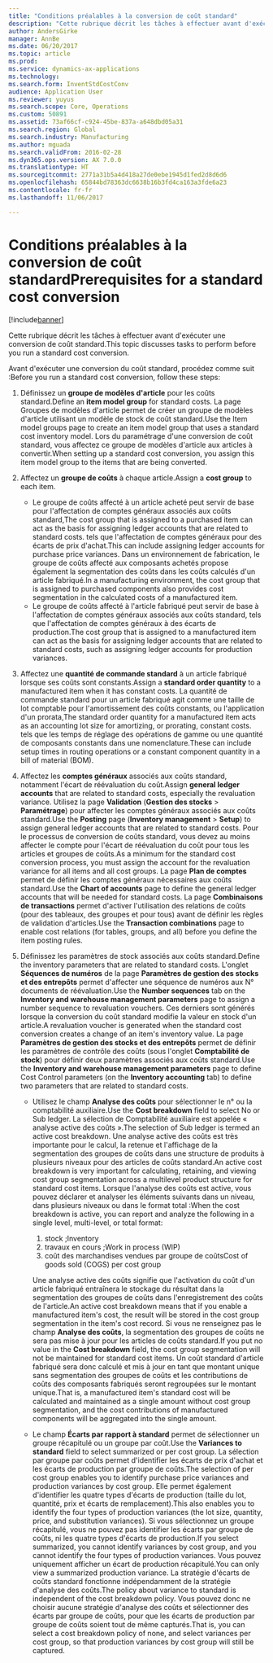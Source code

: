 ```yaml
---
title: "Conditions préalables à la conversion de coût standard"
description: "Cette rubrique décrit les tâches à effectuer avant d'exécuter une conversion de coût standard."
author: AndersGirke
manager: AnnBe
ms.date: 06/20/2017
ms.topic: article
ms.prod: 
ms.service: dynamics-ax-applications
ms.technology: 
ms.search.form: InventStdCostConv
audience: Application User
ms.reviewer: yuyus
ms.search.scope: Core, Operations
ms.custom: 50891
ms.assetid: 73af66cf-c924-45be-837a-a648dbd05a31
ms.search.region: Global
ms.search.industry: Manufacturing
ms.author: mguada
ms.search.validFrom: 2016-02-28
ms.dyn365.ops.version: AX 7.0.0
ms.translationtype: HT
ms.sourcegitcommit: 2771a31b5a4d418a27de0ebe1945d1fed2d8d6d6
ms.openlocfilehash: 65844bd78363dc6638b16b3fd4ca163a3fde6a23
ms.contentlocale: fr-fr
ms.lasthandoff: 11/06/2017

---
```


# <a name="prerequisites-for-a-standard-cost-conversion"></a><span data-ttu-id="37318-103">Conditions préalables à la conversion de coût standard</span><span class="sxs-lookup"><span data-stu-id="37318-103">Prerequisites for a standard cost conversion</span></span>

[!include[banner](../includes/banner.md)]


<span data-ttu-id="37318-104">Cette rubrique décrit les tâches à effectuer avant d'exécuter une conversion de coût standard.</span><span class="sxs-lookup"><span data-stu-id="37318-104">This topic discusses tasks to perform before you run a standard cost conversion.</span></span> 

<span data-ttu-id="37318-105">Avant d'exécuter une conversion du coût standard, procédez comme suit :</span><span class="sxs-lookup"><span data-stu-id="37318-105">Before you run a standard cost conversion, follow these steps:</span></span>

1.  <span data-ttu-id="37318-106">Définissez un **groupe de modèles d'article** pour les coûts standard.</span><span class="sxs-lookup"><span data-stu-id="37318-106">Define an **item model group** for standard costs.</span></span> <span data-ttu-id="37318-107">La page Groupes de modèles d'article permet de créer un groupe de modèles d'article utilisant un modèle de stock de coût standard.</span><span class="sxs-lookup"><span data-stu-id="37318-107">Use the Item model groups page to create an item model group that uses a standard cost inventory model.</span></span> <span data-ttu-id="37318-108">Lors du paramétrage d'une conversion de coût standard, vous affectez ce groupe de modèles d'article aux articles à convertir.</span><span class="sxs-lookup"><span data-stu-id="37318-108">When setting up a standard cost conversion, you assign this item model group to the items that are being converted.</span></span>
2.  <span data-ttu-id="37318-109">Affectez un **groupe de coûts** à chaque article.</span><span class="sxs-lookup"><span data-stu-id="37318-109">Assign a **cost group** to each item.</span></span>
    -   <span data-ttu-id="37318-110">Le groupe de coûts affecté à un article acheté peut servir de base pour l'affectation de comptes généraux associés aux coûts standard,</span><span class="sxs-lookup"><span data-stu-id="37318-110">The cost group that is assigned to a purchased item can act as the basis for assigning ledger accounts that are related to standard costs.</span></span> <span data-ttu-id="37318-111">tels que l'affectation de comptes généraux pour des écarts de prix d'achat.</span><span class="sxs-lookup"><span data-stu-id="37318-111">This can include assigning ledger accounts for purchase price variances.</span></span> <span data-ttu-id="37318-112">Dans un environnement de fabrication, le groupe de coûts affecté aux composants achetés propose également la segmentation des coûts dans les coûts calculés d'un article fabriqué.</span><span class="sxs-lookup"><span data-stu-id="37318-112">In a manufacturing environment, the cost group that is assigned to purchased components also provides cost segmentation in the calculated costs of a manufactured item.</span></span>
    -   <span data-ttu-id="37318-113">Le groupe de coûts affecté à l'article fabriqué peut servir de base à l'affectation de comptes généraux associés aux coûts standard, tels que l'affectation de comptes généraux à des écarts de production.</span><span class="sxs-lookup"><span data-stu-id="37318-113">The cost group that is assigned to a manufactured item can act as the basis for assigning ledger accounts that are related to standard costs, such as assigning ledger accounts for production variances.</span></span>

3.  <span data-ttu-id="37318-114">Affectez une **quantité de commande standard** à un article fabriqué lorsque ses coûts sont constants.</span><span class="sxs-lookup"><span data-stu-id="37318-114">Assign a **standard order quantity** to a manufactured item when it has constant costs.</span></span> <span data-ttu-id="37318-115">La quantité de commande standard pour un article fabriqué agit comme une taille de lot comptable pour l'amortissement des coûts constants, ou l'application d'un prorata,</span><span class="sxs-lookup"><span data-stu-id="37318-115">The standard order quantity for a manufactured item acts as an accounting lot size for amortizing, or prorating, constant costs.</span></span> <span data-ttu-id="37318-116">tels que les temps de réglage des opérations de gamme ou une quantité de composants constants dans une nomenclature.</span><span class="sxs-lookup"><span data-stu-id="37318-116">These can include setup times in routing operations or a constant component quantity in a bill of material (BOM).</span></span>
4.  <span data-ttu-id="37318-117">Affectez les **comptes généraux** associés aux coûts standard, notamment l'écart de réévaluation du coût.</span><span class="sxs-lookup"><span data-stu-id="37318-117">Assign **general ledger accounts** that are related to standard costs, especially the revaluation variance.</span></span> <span data-ttu-id="37318-118">Utilisez la page **Validation** (**Gestion des stocks** &gt; **Paramétrage**) pour affecter les comptes généraux associés aux coûts standard.</span><span class="sxs-lookup"><span data-stu-id="37318-118">Use the **Posting** page (**Inventory management** &gt; **Setup**) to assign general ledger accounts that are related to standard costs.</span></span> <span data-ttu-id="37318-119">Pour le processus de conversion de coûts standard, vous devez au moins affecter le compte pour l'écart de réévaluation du coût pour tous les articles et groupes de coûts.</span><span class="sxs-lookup"><span data-stu-id="37318-119">As a minimum for the standard cost conversion process, you must assign the account for the revaluation variance for all items and all cost groups.</span></span> <span data-ttu-id="37318-120">La page **Plan de comptes** permet de définir les comptes généraux nécessaires aux coûts standard.</span><span class="sxs-lookup"><span data-stu-id="37318-120">Use the **Chart of accounts** page to define the general ledger accounts that will be needed for standard costs.</span></span> <span data-ttu-id="37318-121">La page **Combinaisons de transactions** permet d'activer l'utilisation des relations de coûts (pour des tableaux, des groupes et pour tous) avant de définir les règles de validation d'articles.</span><span class="sxs-lookup"><span data-stu-id="37318-121">Use the **Transaction combinations** page to enable cost relations (for tables, groups, and all) before you define the item posting rules.</span></span>
5.  <span data-ttu-id="37318-122">Définissez les paramètres de stock associés aux coûts standard.</span><span class="sxs-lookup"><span data-stu-id="37318-122">Define the inventory parameters that are related to standard costs.</span></span> <span data-ttu-id="37318-123">L'onglet **Séquences de numéros** de la page **Paramètres de gestion des stocks et des entrepôts** permet d'affecter une séquence de numéros aux N° documents de réévaluation.</span><span class="sxs-lookup"><span data-stu-id="37318-123">Use the **Number sequences** tab on the **Inventory and warehouse management parameters** page to assign a number sequence to revaluation vouchers.</span></span> <span data-ttu-id="37318-124">Ces derniers sont générés lorsque la conversion du coût standard modifie la valeur en stock d'un article.</span><span class="sxs-lookup"><span data-stu-id="37318-124">A revaluation voucher is generated when the standard cost conversion creates a change of an item's inventory value.</span></span> <span data-ttu-id="37318-125">La page **Paramètres de gestion des stocks et des entrepôts** permet de définir les paramètres de contrôle des coûts (sous l'onglet **Comptabilité de stock**) pour définir deux paramètres associés aux coûts standard.</span><span class="sxs-lookup"><span data-stu-id="37318-125">Use the **Inventory and warehouse management parameters** page to define Cost Control parameters (on the **Inventory accounting** tab) to define two parameters that are related to standard costs.</span></span>
    -   <span data-ttu-id="37318-126">Utilisez le champ **Analyse des coûts** pour sélectionner le n° ou la comptabilité auxiliaire.</span><span class="sxs-lookup"><span data-stu-id="37318-126">Use the **Cost breakdown** field to select No or Sub ledger.</span></span> <span data-ttu-id="37318-127">La sélection de Comptabilité auxiliaire est appelée « analyse active des coûts ».</span><span class="sxs-lookup"><span data-stu-id="37318-127">The selection of Sub ledger is termed an active cost breakdown.</span></span> <span data-ttu-id="37318-128">Une analyse active des coûts est très importante pour le calcul, la retenue et l'affichage de la segmentation des groupes de coûts dans une structure de produits à plusieurs niveaux pour des articles de coûts standard.</span><span class="sxs-lookup"><span data-stu-id="37318-128">An active cost breakdown is very important for calculating, retaining, and viewing cost group segmentation across a multilevel product structure for standard cost items.</span></span> <span data-ttu-id="37318-129">Lorsque l'analyse des coûts est active, vous pouvez déclarer et analyser les éléments suivants dans un niveau, dans plusieurs niveaux ou dans le format total :</span><span class="sxs-lookup"><span data-stu-id="37318-129">When the cost breakdown is active, you can report and analyze the following in a single level, multi-level, or total format:</span></span>
        1.  <span data-ttu-id="37318-130">stock ;</span><span class="sxs-lookup"><span data-stu-id="37318-130">Inventory</span></span>
        2.  <span data-ttu-id="37318-131">travaux en cours ;</span><span class="sxs-lookup"><span data-stu-id="37318-131">Work in process (WIP)</span></span>
        3.  <span data-ttu-id="37318-132">coût des marchandises vendues par groupe de coûts</span><span class="sxs-lookup"><span data-stu-id="37318-132">Cost of goods sold (COGS) per cost group</span></span>

        <span data-ttu-id="37318-133">Une analyse active des coûts signifie que l'activation du coût d'un article fabriqué entraînera le stockage du résultat dans la segmentation des groupes de coûts dans l'enregistrement des coûts de l'article.</span><span class="sxs-lookup"><span data-stu-id="37318-133">An active cost breakdown means that if you enable a manufactured item's cost, the result will be stored in the cost group segmentation in the item's cost record.</span></span> <span data-ttu-id="37318-134">Si vous ne renseignez pas le champ **Analyse des coûts**, la segmentation des groupes de coûts ne sera pas mise à jour pour les articles de coûts standard.</span><span class="sxs-lookup"><span data-stu-id="37318-134">If you put no value in the **Cost breakdown** field, the cost group segmentation will not be maintained for standard cost items.</span></span> <span data-ttu-id="37318-135">Un coût standard d'article fabriqué sera donc calculé et mis à jour en tant que montant unique sans segmentation des groupes de coûts et les contributions de coûts des composants fabriqués seront regroupées sur le montant unique.</span><span class="sxs-lookup"><span data-stu-id="37318-135">That is, a manufactured item's standard cost will be calculated and maintained as a single amount without cost group segmentation, and the cost contributions of manufactured components will be aggregated into the single amount.</span></span>
    -   <span data-ttu-id="37318-136">Le champ **Écarts par rapport à standard** permet de sélectionner un groupe récapitulé ou un groupe par coût.</span><span class="sxs-lookup"><span data-stu-id="37318-136">Use the **Variances to standard** field to select summarized or per cost group.</span></span> <span data-ttu-id="37318-137">La sélection par groupe par coûts permet d'identifier les écarts de prix d'achat et les écarts de production par groupe de coûts.</span><span class="sxs-lookup"><span data-stu-id="37318-137">The selection of per cost group enables you to identify purchase price variances and production variances by cost group.</span></span> <span data-ttu-id="37318-138">Elle permet également d'identifier les quatre types d'écarts de production (taille du lot, quantité, prix et écarts de remplacement).</span><span class="sxs-lookup"><span data-stu-id="37318-138">This also enables you to identify the four types of production variances (the lot size, quantity, price, and substitution variances).</span></span> <span data-ttu-id="37318-139">Si vous sélectionnez un groupe récapitulé, vous ne pouvez pas identifier les écarts par groupe de coûts, ni les quatre types d'écarts de production.</span><span class="sxs-lookup"><span data-stu-id="37318-139">If you select summarized, you cannot identify variances by cost group, and you cannot identify the four types of production variances.</span></span> <span data-ttu-id="37318-140">Vous pouvez uniquement afficher un écart de production récapitulé.</span><span class="sxs-lookup"><span data-stu-id="37318-140">You can only view a summarized production variance.</span></span> <span data-ttu-id="37318-141">La stratégie d'écarts de coûts standard fonctionne indépendamment de la stratégie d'analyse des coûts.</span><span class="sxs-lookup"><span data-stu-id="37318-141">The policy about variance to standard is independent of the cost breakdown policy.</span></span> <span data-ttu-id="37318-142">Vous pouvez donc ne choisir aucune stratégie d'analyse des coûts et sélectionner des écarts par groupe de coûts, pour que les écarts de production par groupe de coûts soient tout de même capturés.</span><span class="sxs-lookup"><span data-stu-id="37318-142">That is, you can select a cost breakdown policy of none, and select variances per cost group, so that production variances by cost group will still be captured.</span></span>






